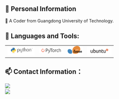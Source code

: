 ## 💬 Personal Information
🔭 A Coder from Guangdong University of Technology.

   
## 🌱 Languages and Tools:
<table>
<tbody>
  <tr>
    <td><img src="./assets/python-logo.png" width=90 style="text-align:center;vertical-align:center" /></td>
    <td><img src="./assets/pytorch-logo-dark.png" width=80 style="text-align:center;vertical-align:center" /></td>
    <td><img src="./assets/scikit-learn-logo.png" width=50 style="text-align:center;vertical-align:center" /></td>
    <td><img src="./assets/ubuntu-black-and-orange-on-white.gif" width=80 style="text-align:center;vertical-align:center" /></td>
  </tr>
</tbody>
</table>

## 📫 Contact Information：
<span><img src="https://img.shields.io/badge/GuangDong%20University%20Of%20Technoloy-brightgreen?style=plastic&logo=googlescholar&label=College%3A&link=https%3A%2F%2Fwww.gdut.edu.cn%2F">   
<img src="https://img.shields.io/badge/974479184%40qq.com-blue?style=social&logo=telegram&label=Email%3A"></span>  


<!--
**secretcheng/secretcheng** is a ✨ _special_ ✨ repository because its `README.md` (this file) appears on your GitHub profile.

Here are some ideas to get you started:

- 🔭 I’m currently working on ...
- 🌱 I’m currently learning ...
- 👯 I’m looking to collaborate on ...
- 🤔 I’m looking for help with ...
- 💬 Ask me about ...
- 📫 How to reach me: ...
- 😄 Pronouns: ...
- ⚡ Fun fact: ...
-->
